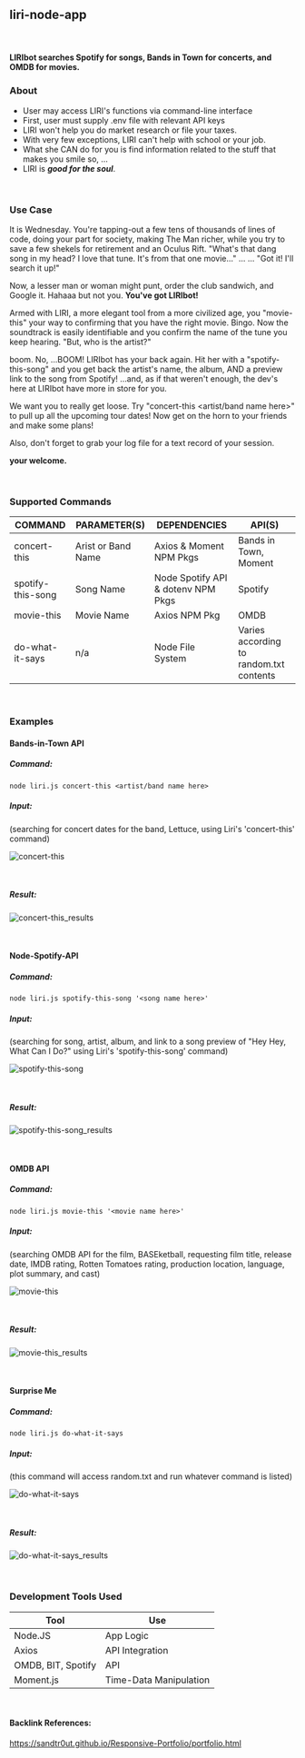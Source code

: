## liri-node-app
<br>

#### LIRIbot searches Spotify for songs, Bands in Town for concerts, and OMDB for movies.<br>

### About
 * User may access LIRI's functions via command-line interface
 * First, user must supply .env file with relevant API keys
 * LIRI won't help you do market research or file your taxes.
 * With very few exceptions, LIRI can't help with school or your job.
 * What she CAN do for you is find information related to the stuff that makes you smile so, ...
 * LIRI is _**good for the soul**_.
<br>

### Use Case

It is Wednesday.  You're tapping-out a few tens of thousands of lines of code, doing your part for society, making The Man richer, while you try to save a few shekels for retirement and an Oculus Rift.  "What's that dang song in my head?  I love that tune.  It's from that one movie..." ... ... "Got it!  I'll search it up!"

Now, a lesser man or woman might punt, order the club sandwich, and Google it.  Hahaaa but not you.  **You've got LIRIbot!**

Armed with LIRI, a more elegant tool from a more civilized age, you "movie-this" your way to confirming that you have the right movie.  Bingo. Now the soundtrack is easily identifiable and you confirm the name of the tune you keep hearing.  "But, who is the artist?"

boom. No, ...BOOM!  LIRIbot has your back again.  Hit her with a "spotify-this-song" and you get back the artist's name, the album, AND a preview link to the song from Spotify!  ...and, as if that weren't enough, the dev's here at LIRIbot have more in store for you.

We want you to really get loose.  Try "concert-this <artist/band name here>" to pull up all the upcoming tour dates! Now get on the horn to your friends and make some plans!  

Also, don't forget to grab your log file for a text record of your session.

**your welcome.**

<br>  

### Supported Commands  
COMMAND | PARAMETER(S) | DEPENDENCIES | API(S)
------- | ------------ | ------------ | ------
concert-this | Arist or Band Name | Axios & Moment NPM Pkgs | Bands in Town, Moment
spotify-this-song | Song Name | Node Spotify API & dotenv NPM Pkgs | Spotify
movie-this | Movie Name | Axios NPM Pkg | OMDB
do-what-it-says | n/a | Node File System | Varies according to random.txt contents
<br>

### Examples

#### Bands-in-Town API <br>

##### Command: <br>

`node liri.js concert-this <artist/band name here>` <br>

##### Input: <br>

(searching for concert dates for the band, Lettuce, using Liri's 'concert-this' command) <br>

![concert-this](https://user-images.githubusercontent.com/47204349/57005598-febef900-6b8d-11e9-89f9-6aae8d5039c3.JPG)

<br>

##### Result: <br>

![concert-this_results](https://user-images.githubusercontent.com/47204349/57005683-dc79ab00-6b8e-11e9-80a2-019779674070.JPG)

<br>

#### Node-Spotify-API <br>

##### Command: <br>

`node liri.js spotify-this-song '<song name here>'`

##### Input: <br>

(searching for song, artist, album, and link to a song preview of "Hey Hey, What Can I Do?" using Liri's 'spotify-this-song' command) <br>

![spotify-this-song](https://user-images.githubusercontent.com/47204349/57048514-1d260280-6c29-11e9-9091-5e0703a3fd5a.JPG)

<br>

##### Result: <br>

![spotify-this-song_results](https://user-images.githubusercontent.com/47204349/57048531-2c0cb500-6c29-11e9-99c3-5e2c6ee25317.JPG)

<br>

#### OMDB API <br>

##### Command: <br>

`node liri.js movie-this '<movie name here>'`

##### Input: <br>

(searching OMDB API for the film, BASEketball, requesting film title, release date, IMDB rating, Rotten Tomatoes rating, production location, language, plot summary, and cast) <br>

![movie-this](https://user-images.githubusercontent.com/47204349/57048672-cd940680-6c29-11e9-8313-a5de0724c44f.JPG) <br>

<br>

##### Result: <br>

![movie-this_results](https://user-images.githubusercontent.com/47204349/57048714-f61c0080-6c29-11e9-9640-5e7b20fd9605.JPG)

<br>


#### Surprise Me <br>

##### Command: <br>

`node liri.js do-what-it-says`

##### Input: <br>

(this command will access random.txt and run whatever command is listed)

![do-what-it-says](https://user-images.githubusercontent.com/47204349/57048854-9114da80-6c2a-11e9-97b5-7f25a73b5e48.JPG) <br>

<br>

##### Result: <br>

![do-what-it-says_results](https://user-images.githubusercontent.com/47204349/57048873-aee23f80-6c2a-11e9-8465-d4de29ae3f8f.JPG)

<br>

### Development Tools Used
Tool | Use
---- | ---
Node.JS | App Logic
Axios | API Integration
OMDB, BIT, Spotify | API
Moment.js | Time-Data Manipulation
<br>

#### Backlink References:
https://sandtr0ut.github.io/Responsive-Portfolio/portfolio.html

